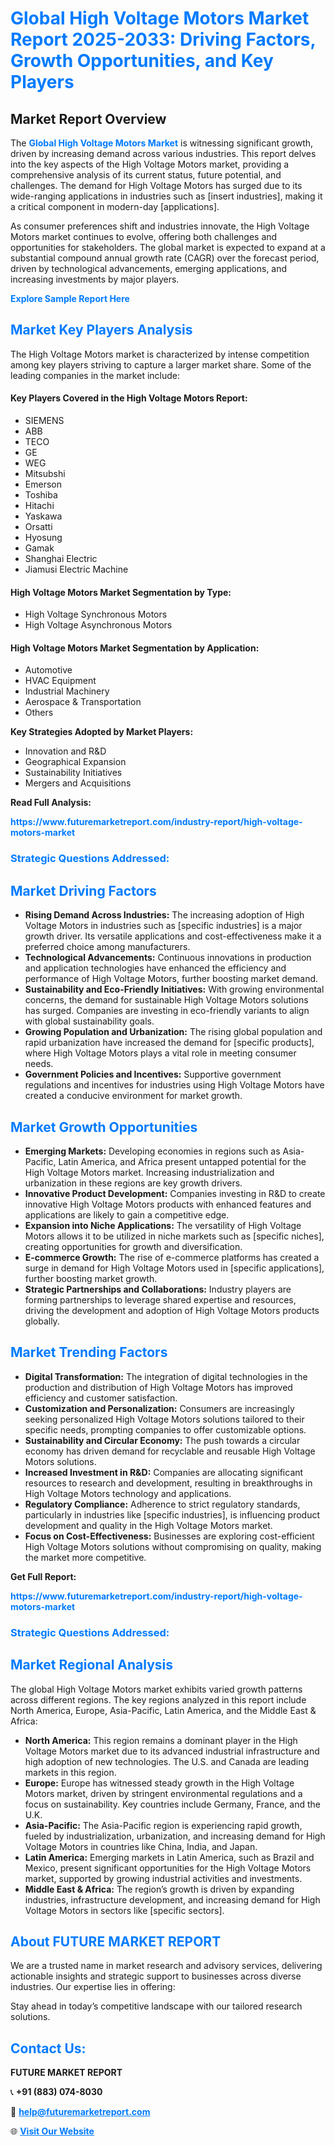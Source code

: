 <h1 style="color: #007BFF;">Global High Voltage Motors Market Report 2025-2033: Driving Factors, Growth Opportunities, and Key Players</h1>

<section id="overview">
<h2>Market Report Overview</h2>
<p>The <a href="https://www.futuremarketreport.com/industry-report/high-voltage-motors-market" style="color: #007BFF; text-decoration: none;"><strong>Global High Voltage Motors Market</strong></a> is witnessing significant growth, driven by increasing demand across various industries. This report delves into the key aspects of the High Voltage Motors market, providing a comprehensive analysis of its current status, future potential, and challenges. The demand for High Voltage Motors has surged due to its wide-ranging applications in industries such as [insert industries], making it a critical component in modern-day [applications].</p>
<p>As consumer preferences shift and industries innovate, the High Voltage Motors market continues to evolve, offering both challenges and opportunities for stakeholders. The global market is expected to expand at a substantial compound annual growth rate (CAGR) over the forecast period, driven by technological advancements, emerging applications, and increasing investments by major players.</p>
</section>

<section id="overview">
<p><a href="https://www.futuremarketreport.com/request-sample/reportId=50525" style="color: #007BFF; text-decoration: none;"><strong>Explore Sample Report Here</strong></a></p>
</section>

<section id="key-players">
<h2 style="color: #007BFF;">Market Key Players Analysis</h2>
<p>The High Voltage Motors market is characterized by intense competition among key players striving to capture a larger market share. Some of the leading companies in the market include:</p>
<h4>Key Players Covered in the High Voltage Motors Report:</h4>
<ul><li>SIEMENS</li><li>ABB</li><li>TECO</li><li>GE</li><li>WEG</li><li>Mitsubshi</li><li>Emerson</li><li>Toshiba</li><li>Hitachi</li><li>Yaskawa</li><li>Orsatti</li><li>Hyosung</li><li>Gamak</li><li>Shanghai Electric</li><li>Jiamusi Electric Machine</li></ul>
<h4>High Voltage Motors Market Segmentation by Type:</h4>
<ul><li>High Voltage Synchronous Motors</li><li>High Voltage Asynchronous Motors</li></ul>

<h4>High Voltage Motors Market Segmentation by Application:</h4>
<ul><li>Automotive</li><li>HVAC Equipment</li><li>Industrial Machinery</li><li>Aerospace &amp; Transportation</li><li>Others</li></ul>
<p><strong>Key Strategies Adopted by Market Players:</strong></p>
<ul>
<li>Innovation and R&D</li>
<li>Geographical Expansion</li>
<li>Sustainability Initiatives</li>
<li>Mergers and Acquisitions</li>
</ul>
</section>

<section>
<p><strong>Read Full Analysis: </strong></p><a href="https://www.futuremarketreport.com/industry-report/high-voltage-motors-market" style="color: #007BFF; text-decoration: none;"><strong>https://www.futuremarketreport.com/industry-report/high-voltage-motors-market</strong></a>
<h3 style="color: #007BFF;">Strategic Questions Addressed:</h3>
</section>

<section id="driving-factors">
<h2 style="color: #007BFF;">Market Driving Factors</h2>
<ul>
<li><strong>Rising Demand Across Industries:</strong> The increasing adoption of High Voltage Motors in industries such as [specific industries] is a major growth driver. Its versatile applications and cost-effectiveness make it a preferred choice among manufacturers.</li>
<li><strong>Technological Advancements:</strong> Continuous innovations in production and application technologies have enhanced the efficiency and performance of High Voltage Motors, further boosting market demand.</li>
<li><strong>Sustainability and Eco-Friendly Initiatives:</strong> With growing environmental concerns, the demand for sustainable High Voltage Motors solutions has surged. Companies are investing in eco-friendly variants to align with global sustainability goals.</li>
<li><strong>Growing Population and Urbanization:</strong> The rising global population and rapid urbanization have increased the demand for [specific products], where High Voltage Motors plays a vital role in meeting consumer needs.</li>
<li><strong>Government Policies and Incentives:</strong> Supportive government regulations and incentives for industries using High Voltage Motors have created a conducive environment for market growth.</li>
</ul>
</section>

<section id="growth-opportunities">
<h2 style="color: #007BFF;">Market Growth Opportunities</h2>
<ul>
<li><strong>Emerging Markets:</strong> Developing economies in regions such as Asia-Pacific, Latin America, and Africa present untapped potential for the High Voltage Motors market. Increasing industrialization and urbanization in these regions are key growth drivers.</li>
<li><strong>Innovative Product Development:</strong> Companies investing in R&D to create innovative High Voltage Motors products with enhanced features and applications are likely to gain a competitive edge.</li>
<li><strong>Expansion into Niche Applications:</strong> The versatility of High Voltage Motors allows it to be utilized in niche markets such as [specific niches], creating opportunities for growth and diversification.</li>
<li><strong>E-commerce Growth:</strong> The rise of e-commerce platforms has created a surge in demand for High Voltage Motors used in [specific applications], further boosting market growth.</li>
<li><strong>Strategic Partnerships and Collaborations:</strong> Industry players are forming partnerships to leverage shared expertise and resources, driving the development and adoption of High Voltage Motors products globally.</li>
</ul>
</section>

<section id="trending-factors">
<h2 style="color: #007BFF;">Market Trending Factors</h2>
<ul>
<li><strong>Digital Transformation:</strong> The integration of digital technologies in the production and distribution of High Voltage Motors has improved efficiency and customer satisfaction.</li>
<li><strong>Customization and Personalization:</strong> Consumers are increasingly seeking personalized High Voltage Motors solutions tailored to their specific needs, prompting companies to offer customizable options.</li>
<li><strong>Sustainability and Circular Economy:</strong> The push towards a circular economy has driven demand for recyclable and reusable High Voltage Motors solutions.</li>
<li><strong>Increased Investment in R&D:</strong> Companies are allocating significant resources to research and development, resulting in breakthroughs in High Voltage Motors technology and applications.</li>
<li><strong>Regulatory Compliance:</strong> Adherence to strict regulatory standards, particularly in industries like [specific industries], is influencing product development and quality in the High Voltage Motors market.</li>
<li><strong>Focus on Cost-Effectiveness:</strong> Businesses are exploring cost-efficient High Voltage Motors solutions without compromising on quality, making the market more competitive.</li>
</ul>
</section>

<section>
<p><strong>Get Full Report: </strong></p><a href="https://www.futuremarketreport.com/industry-report/high-voltage-motors-market" style="color: #007BFF; text-decoration: none;"><strong>https://www.futuremarketreport.com/industry-report/high-voltage-motors-market</strong></a>
<h3 style="color: #007BFF;">Strategic Questions Addressed:</h3>
</section>


<section id="regional-analysis">
<h2 style="color: #007BFF;">Market Regional Analysis</h2>
<p>The global High Voltage Motors market exhibits varied growth patterns across different regions. The key regions analyzed in this report include North America, Europe, Asia-Pacific, Latin America, and the Middle East & Africa:</p>
<ul>
<li><strong>North America:</strong> This region remains a dominant player in the High Voltage Motors market due to its advanced industrial infrastructure and high adoption of new technologies. The U.S. and Canada are leading markets in this region.</li>
<li><strong>Europe:</strong> Europe has witnessed steady growth in the High Voltage Motors market, driven by stringent environmental regulations and a focus on sustainability. Key countries include Germany, France, and the U.K.</li>
<li><strong>Asia-Pacific:</strong> The Asia-Pacific region is experiencing rapid growth, fueled by industrialization, urbanization, and increasing demand for High Voltage Motors in countries like China, India, and Japan.</li>
<li><strong>Latin America:</strong> Emerging markets in Latin America, such as Brazil and Mexico, present significant opportunities for the High Voltage Motors market, supported by growing industrial activities and investments.</li>
<li><strong>Middle East & Africa:</strong> The region’s growth is driven by expanding industries, infrastructure development, and increasing demand for High Voltage Motors in sectors like [specific sectors].</li>
</ul>
</section>

<footer>
<h2 style="color: #007BFF;">About FUTURE MARKET REPORT</h2>
<p>We are a trusted name in market research and advisory services, delivering actionable insights and strategic support to businesses across diverse industries. Our expertise lies in offering:</p>

<p>Stay ahead in today’s competitive landscape with our tailored research solutions.</p>

<h2 style="color: #007BFF;">Contact Us:</h2>
<p><strong>FUTURE MARKET REPORT</strong></p>
<p>📞 <strong>+91 (883) 074-8030</strong></p>
<p>📧 <strong><a href="mailto:help@futuremarketreport.com" style="color: #007BFF;">help@futuremarketreport.com</a></strong></p>
<p>🌐 <strong><a href="https://www.futuremarketreport.com/" style="color: #007BFF;">Visit Our Website</a></strong></p>
</footer>